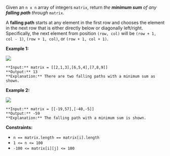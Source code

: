 Given an `n x n` array of integers `matrix`, return *the **minimum sum** of any **falling path** through* `matrix`.

A **falling path** starts at any element in the first row and chooses the element in the next row that is either directly below or diagonally left/right. Specifically, the next element from position `(row, col)` will be `(row + 1, col - 1)`, `(row + 1, col)`, or `(row + 1, col + 1)`.

**Example 1:**

![](https://assets.leetcode.com/uploads/2021/11/03/failing1-grid.jpg)

```
**Input:** matrix = [[2,1,3],[6,5,4],[7,8,9]]
**Output:** 13
**Explanation:** There are two falling paths with a minimum sum as shown.

```

**Example 2:**

![](https://assets.leetcode.com/uploads/2021/11/03/failing2-grid.jpg)

```
**Input:** matrix = [[-19,57],[-40,-5]]
**Output:** -59
**Explanation:** The falling path with a minimum sum is shown.

```

**Constraints:**

* `n == matrix.length == matrix[i].length`
* `1 <= n <= 100`
* `-100 <= matrix[i][j] <= 100`
